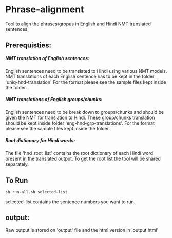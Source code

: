 # Phrase-alignment

Tool to align the phrases/gropus in English and Hindi NMT translated sentences.



## Prerequisties:

##### NMT translation of English sentences:
English sentences need to be translated to Hindi using various NMT models. 
NMT translations of each English sentence has to be kept in the folder 'uniq-hnd-translation'
For the format please see the sample files kept inside the folder.

##### NMT translations of English groups/chunks:

English sentences need to be break down to groups/chunks and should be given the NMT for translation to Hindi.
These group/chunks translation should be kept inside folder 'eng-hnd-grp-translations'.
For the format please see the sample files kept inside the folder.

##### Root dictionary for Hindi words:

The file 'hnd_root_list' contains the root dictionary of each Hindi word present in the translated output.
To get the root list the tool will be shared separately.

## To Run

`sh run-all.sh selected-list`

selected-list contains the sentence numbers you want to run.

## output:

Raw output is stored on 'output' file and the html version in 'output.html'



